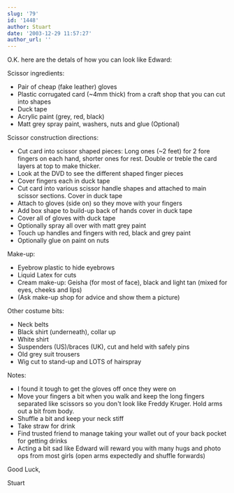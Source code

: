 ```yaml
---
slug: '79'
id: '1448'
author: Stuart
date: '2003-12-29 11:57:27'
author_url: ''
---
```

O.K. here are the detals of how you can look like Edward:

Scissor ingredients:
* Pair of cheap (fake leather) gloves 
* Plastic corrugated card (~4mm thick) from a craft shop that you can cut into shapes
* Duck tape
* Acrylic paint (grey, red, black)
* Matt grey spray paint, washers, nuts and glue (Optional)

Scissor construction directions:
* Cut card into scissor shaped pieces: Long ones (~2 feet) for 2 fore fingers on each hand, shorter ones for rest. Double or treble the card layers at top to make thicker. 
* Look at the DVD to see the different shaped finger pieces
* Cover fingers each in duck tape
* Cut card into various scissor handle shapes and attached to main scissor sections. Cover in duck tape
* Attach to gloves (side on) so they move with your fingers
* Add box shape to build-up back of hands cover in duck tape
* Cover all of gloves with duck tape
* Optionally spray all over with matt grey paint
* Touch up handles and fingers with red, black and grey paint
* Optionally glue on paint on nuts 

Make-up:
* Eyebrow plastic to hide eyebrows
* Liquid Latex for cuts
* Cream make-up: Geisha (for most of face), black and light tan (mixed for eyes, cheeks and lips)
* (Ask make-up shop for advice and show them a picture)

Other costume bits:
* Neck belts
* Black shirt (underneath), collar up
* White shirt
* Suspenders (US)/braces (UK), cut and held with safely pins
* Old grey suit trousers
* Wig cut to stand-up and LOTS of hairspray

Notes:
* I found it tough to get the gloves off once they were on
* Move your fingers a bit when you walk and keep the long fingers separated like scissors so you don't look like Freddy Kruger. Hold arms out a bit from body.
* Shuffle a bit and keep your neck stiff
* Take straw for drink
* Find trusted friend to manage taking your wallet out of your back pocket for getting drinks
* Acting a bit sad like Edward will reward you with many hugs and photo ops from most girls (open arms expectedly and shuffle forwards)

Good Luck,

Stuart
